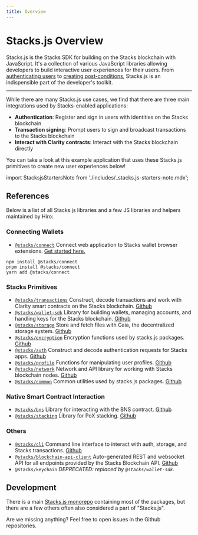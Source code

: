 ```yaml
---
title: Overview
---
```


# Stacks.js Overview

Stacks.js is the Stacks SDK for building on the Stacks blockchain with JavaScript.
It's a collection of various JavaScript libraries allowing developers to build interactive user experiences for their users.
From [authenticating users](https://docs.hiro.so/stacks.js/feature-guides/authenticate-users-with-connect) to [creating post-conditions](https://dev.to/stacks/understanding-stacks-post-conditions-e65), Stacks.js is an indispensible part of the developer's toolkit.

<!-- todo: Ensure these examples are the most commonly asked questions in Discord. -->
<!-- todo: We need to have a post-conditions guide within our docs.... No? -->
<!-- todo: Create links for these two examples—signing transactions and creating post-conditions. -->
<!-- todo: add better UI, e.g. grid of cards -->


<!-- LEAVING OUT -->
<!-- There are two main ways developers build applications on the Stacks blockchain:

- 🔒 **Without Direct Private Key Access**: For example, a web app that allows users to interact with the Stacks blockchain using their Stacks wallet (browser extension or mobile). Read More in the Connect Guide
- 🔑 **With Private Key Access**: For example, managing funds with the Stacks.js CLI, building a backend (which can sign transactions directly).

Most users interact via their favorite Stacks wallet.
Developers can build web apps, which prompt the user for an action (e.g. sign a transaction), and then the wallet will handle the rest.
The wallet will act in the security, and best interest of the user, and the user will be able to review the transaction before signing.

Nevertheless, direct private key access is needed for some use cases.
Developers can build simple scripts and tools intended for "offline" use.
Users may use the Stacks.js CLI directly to send a transaction.
Backends may need to automate signing without direct user interaction.
In these cases, developers can use the same libraries used by Stacks wallets for account handling and transaction signing.

-->
--- 

While there are many Stacks.js use cases, we find that there are three main integrations used by Stacks-enabled applications:

<!-- todo: add a card and better how-to-guide for each, (eg add message signing backend checking) -->

- **Authentication**: Register and sign in users with identities on the Stacks blockchain
- **Transaction signing**: Prompt users to sign and broadcast transactions to the Stacks blockchain
- **Interact with Clarity contracts**: Interact with the Stacks blockchain directly

You can take a look at this example application that uses these Stacks.js primitives to create new user experiences below!

import StacksjsStartersNote from './includes/\_stacks.js-starters-note.mdx';

<StacksjsStartersNote/>

<!-- todo: add another quick win -->



## References

<!-- todo: add github icon component -->

Below is a list of all Stacks.js libraries and a few JS libraries and helpers maintained by Hiro:

### Connecting Wallets

- [`@stacks/connect`](https://github.com/hirosystems/connect) Connect web application to Stacks wallet browser extensions. [Get started here.](https://github.com/hirosystems/connect/tree/main/packages/connect)

```console
npm install @stacks/connect
pnpm install @stacks/connect
yarn add @stacks/connect
```

### Stacks Primitives

- [`@stacks/transactions`](https://stacks.js.org/modules/_stacks_transactions) Construct, decode transactions and work with Clarity smart contracts on the Stacks blockchain. [Github](https://github.com/hirosystems/stacks.js/tree/master/packages/transactions)
- [`@stacks/wallet-sdk`](https://stacks.js.org/modules/_stacks_wallet_sdk) Library for building wallets, managing accounts, and handling keys for the Stacks blockchain. [Github](https://github.com/hirosystems/stacks.js/tree/master/packages/wallet-sdk)
- [`@stacks/storage`](https://stacks.js.org/modules/_stacks_storage) Store and fetch files with Gaia, the decentralized storage system. [Github](https://github.com/hirosystems/stacks.js/tree/master/packages/storage)
- [`@stacks/encryption`](https://stacks.js.org/modules/_stacks_encryption) Encryption functions used by stacks.js packages. [Github](https://github.com/hirosystems/stacks.js/tree/master/packages/encryption)
- [`@stacks/auth`](https://stacks.js.org/modules/_stacks_auth) Construct and decode authentication requests for Stacks apps. [Github](https://github.com/hirosystems/stacks.js/tree/master/packages/auth)
- [`@stacks/profile`](https://stacks.js.org/modules/_stacks_profile) Functions for manipulating user profiles. [Github](https://github.com/hirosystems/stacks.js/tree/master/packages/profile)
- [`@stacks/network`](https://stacks.js.org/modules/_stacks_network) Network and API library for working with Stacks blockchain nodes. [Github](https://github.com/hirosystems/stacks.js/tree/master/packages/network)
- [`@stacks/common`](https://stacks.js.org/modules/_stacks_common) Common utilities used by stacks.js packages. [Github](https://github.com/hirosystems/stacks.js/tree/master/packages/common)

### Native Smart Contract Interaction

- [`@stacks/bns`](https://stacks.js.org/modules/_stacks_bns) Library for interacting with the BNS contract. [Github](https://github.com/hirosystems/stacks.js/tree/master/packages/bns)
- [`@stacks/stacking`](https://stacks.js.org/modules/_stacks_stacking) Library for PoX stacking. [Github](https://github.com/hirosystems/stacks.js/tree/master/packages/stacking)

### Others

- [`@stacks/cli`](/references/stacks-cli) Command line interface to interact with auth, storage, and Stacks transactions. [Github](https://github.com/hirosystems/stacks.js/tree/master/packages/cli)
- [`@stacks/blockchain-api-client`](https://hirosystems.github.io/stacks-blockchain-api/client/) Auto-generated REST and websocket API for all endpoints provided by the Stacks Blockchain API. [Github](https://github.com/hirosystems/stacks-blockchain-api/tree/master/client)
- `@stacks/keychain` _DEPRECATED: replaced by `@stacks/wallet-sdk`._

## Development

There is a main [Stacks.js monorepo](https://github.com/hirosystems/stacks.js) containing most of the packages, but there are a few others often also considered a part of "Stacks.js".
<!-- Can we add these? Not sure how helpful this sentence is without explicit links -->

Are we missing anything?
Feel free to open issues in the Github repositories.

